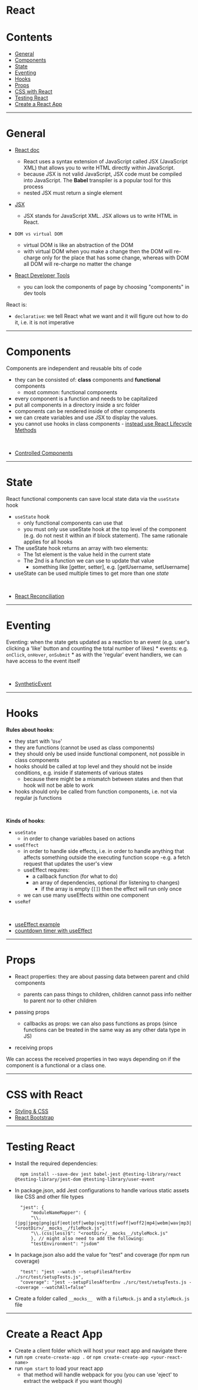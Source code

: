 # React

Contents
===================
* [General](#general)
* [Components](#components)
* [State](#state)
* [Eventing](#eventing)
* [Hooks](#hooks)
* [Props](#props)
* [CSS with React](#css-with-react)
* [Testing React](#testing-react)
* [Create a React App](#create-a-react-app)



----------------

# General

* [React doc](https://reactjs.org/)
    * React uses a syntax extension of JavaScript called JSX (JavaScript XML) that allows you to write HTML directly within JavaScript.
    * because JSX is not valid JavaScript, JSX code must be compiled into JavaScript. The **Babel** transpiler is a popular tool for this process
    * nested JSX must return a single element

* [JSX](https://reactjs.org/docs/introducing-jsx.html)
    * JSX stands for JavaScript XML. JSX allows us to write HTML in React.

* `DOM vs virtual DOM`
    * virtual DOM is like an abstraction of the DOM
    * with virtual DOM when you make a change then the DOM will re-charge only for the place that has some change, whereas with DOM all DOM will re-charge no matter the change

* [React Developer Tools](https://chrome.google.com/webstore/detail/react-developer-tools/fmkadmapgofadopljbjfkapdkoienihi?hl=en)
    * you can look the components of page by choosing "components" in dev tools

React is:
* `declarative`: we tell React what we want and it will figure out how to do it, i.e. it is not imperative

----------------

# Components

Components are independent and reusable bits of code
* they can be consisted of: **class** components and **functional** components
    * most common: functional components
* every component is a function and needs to be capitalized
* put all components in a directory inside a src folder
* components can be rendered inside of other components
* we can create variables and use JSX to display the values.
* you cannot use hooks in class components - [instead use React Lifecycle Methods](https://www.codecademy.com/learn/react-101/modules/react-102-lifecycle-methods-u/cheatsheet)

<br>

* [Controlled Components](https://reactjs.org/docs/forms.html#controlled-components)

----------------

# State

React functional components can save local state data via the `useState` hook

* `useState` hook
    * only functional components can use that
    * you must only use useState hook at the top level of the component (e.g. do not nest it within an if block statement). The same rationale applies for all hooks
* The useState hook returns an array with two elements:
    * The 1st element is the value held in the current state
    * The 2nd is a function we can use to update that value 
        * something like [getter, setter], e.g. [getUsername, setUsername]
* useState can be used multiple times to get more than one *state*  

<br>    

* [React Reconciliation](https://reactjs.org/docs/reconciliation.html)

----------------

# Eventing    

Eventing: when the state gets updated as a reaction to an event (e.g. user's clicking a 'like' button and counting the total number of likes)
    * events: e.g. `onClick`, `onHover`, `onSubmit`
    * as with the 'regular' event handlers, we can have access to the event itself

<br>

* [SyntheticEvent](https://reactjs.org/docs/events.html)

----------------

# Hooks

**Rules about hooks**:
* they start with '`Use`'
* they are functions (cannot be used as class components)
* they should only be used inside functional component, not possible in class components
* hooks should be called at top level and they should not be inside conditions, e.g. inside if statements of various states
    * because there might be a mismatch between states and then that hook will not be able to work
* hooks should only be called from function components, i.e. not via regular js functions

<br>

**Kinds of hooks**:
* `useState`
    * in order to change variables based on actions
* `useEffect`
    * in order to handle side effects, i.e. in order to handle anything that affects something outside the executing function scope -e.g. a fetch request that updates the user's view
    * useEffect requires:
        * a callback function (for what to do)
        * an array of dependencies, optional (for listening to changes)
            * if the array is empty (`[]`) then the effect will run only once
    * we can use many useEffects within one component        
* `useRef`


<br>

* [useEffect example](https://codesandbox.io/s/useeffect-dependencies-4pu91?file=/src/App.js)
* [countdown timer with useEffect](https://codesandbox.io/s/useeffect-countdown-w7ryj)

-----------------

# Props

* React properties: they are about passing data between parent and child components
    * parents can pass things to children, children cannot pass info neither to parent nor to other children 

* passing props
    * callbacks as props: we can also pass functions as props (since functions can be treated in the same way as any other data type in JS)
* receiving props

We can access the received properties in two ways depending on if the component is a functional or a class one.

-----------------

# CSS with React

* [Styling & CSS](https://reactjs.org/docs/faq-styling.html)
* [React Bootstrap](https://react-bootstrap.github.io/)


---------

# Testing React

* Install the required dependencies:

        npm install --save-dev jest babel-jest @testing-library/react @testing-library/jest-dom @testing-library/user-event

* In package.json, add Jest configurations to handle various static assets like CSS and other file types


        "jest": {
            "moduleNameMapper": {
            "\\.(jpg|jpeg|png|gif|eot|otf|webp|svg|ttf|woff|woff2|mp4|webm|wav|mp3|m4a|aac|oga)$": "<rootDir>/__mocks__/fileMock.js",
            "\\.(css|less)$": "<rootDir>/__mocks__/styleMock.js"
            }, // might also need to add the following:
            "testEnvironment": "jsdom"

* In package.json also add the value for "test" and coverage (for npm run coverage)


        "test": "jest --watch --setupFilesAfterEnv ./src/test/setupTests.js",
        "coverage": "jest --setupFilesAfterEnv ./src/test/setupTests.js --coverage --watchAll=false"

* Create a folder called `__mocks__ ` with a `fileMock.js` and a `styleMock.js` file

----

# Create a React App

* Create a client folder which will host your react app and navigate there
* run `npm create-create-app .` or `npm create-create-app <your-react-name>`
* run `npm start` to load your react app
    * that method will handle webpack for you (you can use 'eject' to extract the webpack if you want though)
